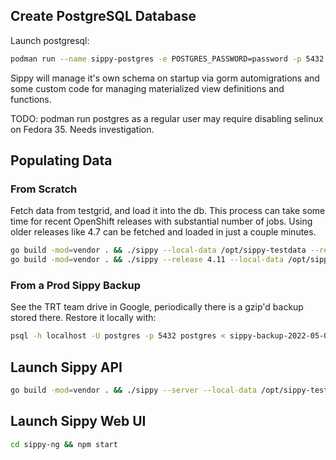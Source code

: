 ## Create PostgreSQL Database

Launch postgresql:

```bash
podman run --name sippy-postgres -e POSTGRES_PASSWORD=password -p 5432:5432 -d quay.io/enterprisedb/postgresql
```

Sippy will manage it's own schema on startup via gorm automigrations and some custom code for managing materialized view definitions and functions.

TODO: podman run postgres as a regular user may require disabling selinux on Fedora 35. Needs investigation.

## Populating Data

### From Scratch

Fetch data from testgrid, and load it into the db. This process can take some time for recent OpenShift releases with substantial number of jobs. Using older releases like 4.7 can be fetched and loaded in just a couple minutes.

```bash
go build -mod=vendor . && ./sippy --local-data /opt/sippy-testdata --release 4.11 --fetch-data /opt/sippy-testdata --log-level=debug
go build -mod=vendor . && ./sippy --release 4.11 --local-data /opt/sippy-testdata --load-database --log-level=debug --database-dsn="postgresql://postgres:password@localhost:5432/postgres" --skip-bug-lookup
````

### From a Prod Sippy Backup

See the TRT team drive in Google, periodically there is a gzip'd backup stored there. Restore it locally with:

```bash
psql -h localhost -U postgres -p 5432 postgres < sippy-backup-2022-05-02.sql
```

## Launch Sippy API

```bash
go build -mod=vendor . && ./sippy --server --local-data /opt/sippy-testdata --release 4.11 --log-level=debug --skip-bug-lookup --database-dsn="postgresql://postgres:password@localhost:5432/postgres" --db-only-mode
````

## Launch Sippy Web UI

```bash
cd sippy-ng && npm start
```

